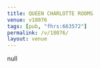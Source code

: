 ```yaml
---
title: QUEEN CHARLOTTE ROOMS
venue: v18076
tags: [pub, "fhrs:663572"]
permalink: /v/18076/
layout: venue
---
```

null